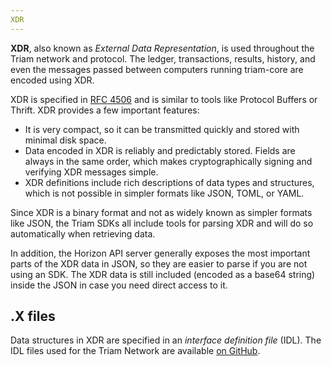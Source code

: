 ```yaml
---
XDR
---
```


**XDR**, also known as _External Data Representation_, is used throughout the Triam network and protocol.  The ledger, transactions, results, history, and even the messages passed between computers running triam-core are encoded using XDR.

XDR is specified in [RFC 4506](http://tools.ietf.org/html/rfc4506.html) and is similar to tools like Protocol Buffers or Thrift. XDR provides a few important features:

- It is very compact, so it can be transmitted quickly and stored with minimal disk space.
- Data encoded in XDR is reliably and predictably stored. Fields are always in the same order, which makes cryptographically signing and verifying XDR messages simple.
- XDR definitions include rich descriptions of data types and structures, which is not possible in simpler formats like JSON, TOML, or YAML.

Since XDR is a binary format and not as widely known as simpler formats like JSON, the Triam SDKs all include tools for parsing XDR and will do so automatically when retrieving data.

In addition, the Horizon API server generally exposes the most important parts of the XDR data in JSON, so they are easier to parse if you are not using an SDK. The XDR data is still included (encoded as a base64 string) inside the JSON in case you need direct access to it.

## .X files

Data structures in XDR are specified in an _interface definition file_ (IDL).
The IDL files used for the Triam Network are available
[on GitHub](https://github.com/triamnetwork/triam-core/tree/master/src/xdr).
